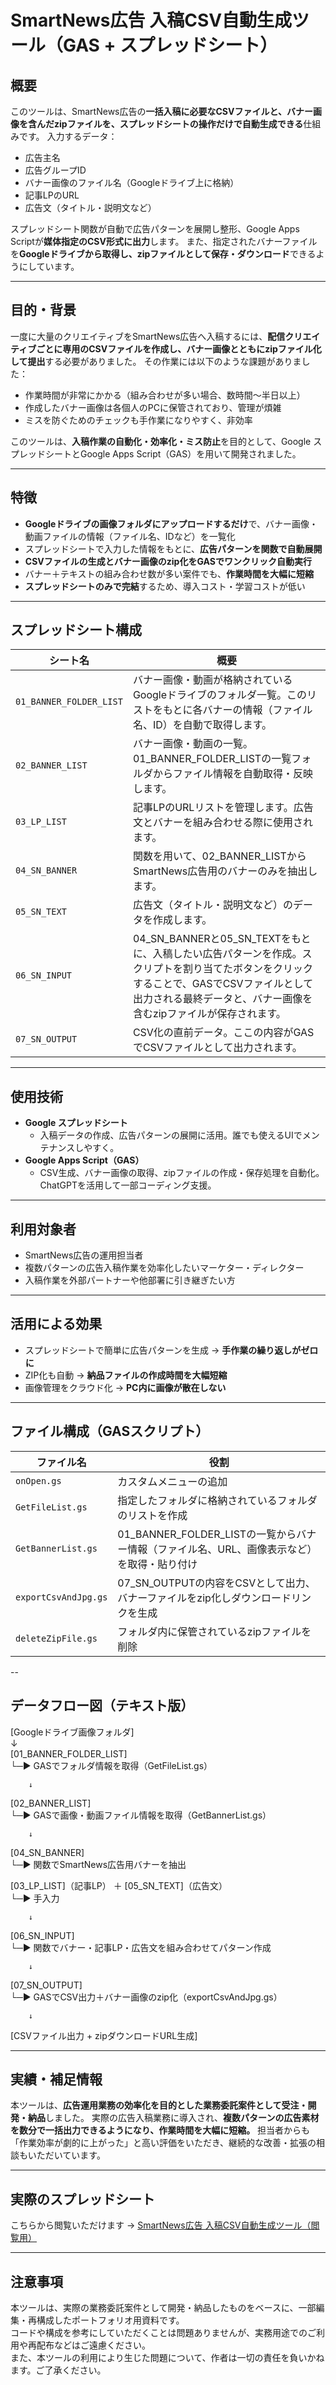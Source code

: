 # SmartNews広告 入稿CSV自動生成ツール（GAS + スプレッドシート）

## 概要
このツールは、SmartNews広告の**一括入稿に必要なCSVファイルと、バナー画像を含んだzipファイルを、スプレッドシートの操作だけで自動生成できる**仕組みです。
入力するデータ：
- 広告主名
- 広告グループID
- バナー画像のファイル名（Googleドライブ上に格納）
- 記事LPのURL
- 広告文（タイトル・説明文など）

スプレッドシート関数が自動で広告パターンを展開し整形、Google Apps Scriptが**媒体指定のCSV形式に出力**します。
また、指定されたバナーファイルを**Googleドライブから取得し、zipファイルとして保存・ダウンロード**できるようにしています。

---

## 目的・背景
一度に大量のクリエイティブをSmartNews広告へ入稿するには、**配信クリエイティブごとに専用のCSVファイルを作成し、バナー画像とともにzipファイル化して提出**する必要がありました。
その作業には以下のような課題がありました：
- 作業時間が非常にかかる（組み合わせが多い場合、数時間〜半日以上）
- 作成したバナー画像は各個人のPCに保管されており、管理が煩雑
- ミスを防ぐためのチェックも手作業になりやすく、非効率

このツールは、**入稿作業の自動化・効率化・ミス防止**を目的として、Google スプレッドシートとGoogle Apps Script（GAS）を用いて開発されました。

---

## 特徴
- **Googleドライブの画像フォルダにアップロードするだけ**で、バナー画像・動画ファイルの情報（ファイル名、IDなど）を一覧化
- スプレッドシートで入力した情報をもとに、**広告パターンを関数で自動展開**
- **CSVファイルの生成とバナー画像のzip化をGASでワンクリック自動実行**
- バナー＋テキストの組み合わせ数が多い案件でも、**作業時間を大幅に短縮**
- **スプレッドシートのみで完結**するため、導入コスト・学習コストが低い

---

## スプレッドシート構成

| シート名 | 概要 |
|--------|------|
| `01_BANNER_FOLDER_LIST` | バナー画像・動画が格納されているGoogleドライブのフォルダ一覧。このリストをもとに各バナーの情報（ファイル名、ID）を自動で取得します。 |
| `02_BANNER_LIST` | バナー画像・動画の一覧。01_BANNER_FOLDER_LISTの一覧フォルダからファイル情報を自動取得・反映します。 |
| `03_LP_LIST` | 記事LPのURLリストを管理します。広告文とバナーを組み合わせる際に使用されます。 |
| `04_SN_BANNER` | 関数を用いて、02_BANNER_LISTからSmartNews広告用のバナーのみを抽出します。 |
| `05_SN_TEXT` | 広告文（タイトル・説明文など）のデータを作成します。 |
| `06_SN_INPUT` | 04_SN_BANNERと05_SN_TEXTをもとに、入稿したい広告パターンを作成。スクリプトを割り当てたボタンをクリックすることで、GASでCSVファイルとして出力される最終データと、バナー画像を含むzipファイルが保存されます。 |
| `07_SN_OUTPUT` | CSV化の直前データ。ここの内容がGASでCSVファイルとして出力されます。 |

---

## 使用技術
- **Google スプレッドシート**
   - 入稿データの作成、広告パターンの展開に活用。誰でも使えるUIでメンテナンスしやすく。
- **Google Apps Script（GAS）**
  - CSV生成、バナー画像の取得、zipファイルの作成・保存処理を自動化。ChatGPTを活用して一部コーディング支援。

---

## 利用対象者
- SmartNews広告の運用担当者
- 複数パターンの広告入稿作業を効率化したいマーケター・ディレクター
- 入稿作業を外部パートナーや他部署に引き継ぎたい方

---

## 活用による効果
- スプレッドシートで簡単に広告パターンを生成 → **手作業の繰り返しがゼロに**
- ZIP化も自動 → **納品ファイルの作成時間を大幅短縮**
- 画像管理をクラウド化 → **PC内に画像が散在しない**

---

## ファイル構成（GASスクリプト）

| ファイル名 | 役割 |
|------------|------|
| `onOpen.gs` | カスタムメニューの追加 |
| `GetFileList.gs` | 指定したフォルダに格納されているフォルダのリストを作成 |
| `GetBannerList.gs` | 01_BANNER_FOLDER_LISTの一覧からバナー情報（ファイル名、URL、画像表示など）を取得・貼り付け |
| `exportCsvAndJpg.gs` | 07_SN_OUTPUTの内容をCSVとして出力、バナーファイルをzip化しダウンロードリンクを生成 |
| `deleteZipFile.gs` | フォルダ内に保管されているzipファイルを削除 |

--

## データフロー図（テキスト版）
[Googleドライブ画像フォルダ]  
        ↓  
[01_BANNER_FOLDER_LIST]  
        └─▶ GASでフォルダ情報を取得（GetFileList.gs）  

        ↓  
[02_BANNER_LIST]  
        └─▶ GASで画像・動画ファイル情報を取得（GetBannerList.gs）  

        ↓  
[04_SN_BANNER]  
        └─▶ 関数でSmartNews広告用バナーを抽出  

[03_LP_LIST]（記事LP） ＋ [05_SN_TEXT]（広告文）  
        └─▶ 手入力  

        ↓  
[06_SN_INPUT]  
        └─▶ 関数でバナー・記事LP・広告文を組み合わせてパターン作成  

        ↓  
[07_SN_OUTPUT]  
        └─▶ GASでCSV出力＋バナー画像のzip化（exportCsvAndJpg.gs）  

        ↓  
[CSVファイル出力 + zipダウンロードURL生成]


---

## 実績・補足情報

本ツールは、**広告運用業務の効率化を目的とした業務委託案件として受注・開発・納品**しました。
実際の広告入稿業務に導入され、**複数パターンの広告素材を数分で一括出力できるようになり、作業時間を大幅に短縮。**
担当者からも「作業効率が劇的に上がった」と高い評価をいただき、継続的な改善・拡張の相談もいただいています。

----

## 実際のスプレッドシート  
こちらから閲覧いただけます → [SmartNews広告 入稿CSV自動生成ツール（閲覧用）](https://docs.google.com/spreadsheets/d/1IgRgQu9y_3dHcsPGsxs1hUvc8_We5CCQus3Ji-sSiPk/edit?gid=968352328#gid=968352328)

---

## 注意事項
本ツールは、実際の業務委託案件として開発・納品したものをベースに、一部編集・再構成したポートフォリオ用資料です。  
コードや構成を参考にしていただくことは問題ありませんが、実務用途でのご利用や再配布などはご遠慮ください。  
また、本ツールの利用により生じた問題について、作者は一切の責任を負いかねます。ご了承ください。

